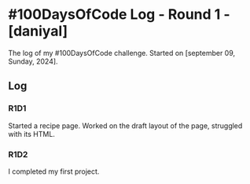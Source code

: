 # #100DaysOfCode Log - Round 1 - [daniyal]

The log of my #100DaysOfCode challenge. Started on [september 09, Sunday, 2024].

## Log

### R1D1 
Started a recipe page. Worked on the draft layout of the page, struggled with its HTML.

### R1D2
I completed my first project.
